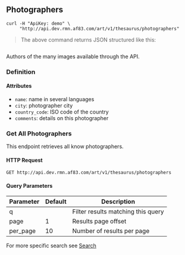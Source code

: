 ## Photographers

```shell
curl -H "ApiKey: demo" \
     "http://api.dev.rmn.af83.com/art/v1/thesaurus/photographers"
```

> The above command returns JSON structured like this:

<pre class="live_requests" data-path="/art/v1/thesaurus/photographers">
</pre>

Authors of the many images available through the API.

### Definition

#### Attributes

* `name`: name in several languages
* `city`: photographer city
* `country_code`: ISO code of the country
* `comments`: details on this photographer

### Get All Photographers

This endpoint retrieves all know photographers.

#### HTTP Request

`GET http://api.dev.rmn.af83.com/art/v1/thesaurus/photographers`

#### Query Parameters

Parameter              | Default  | Description
---------              | -------  | -----------
q                      |          | Filter results matching this query
page                   | 1        | Results page offset
per_page               | 10       | Number of results per page

For more specific search see [Search](/?shell#search)
